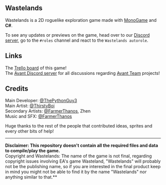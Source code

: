 ## Wastelands
Wastelands is a 2D roguelike exploration game made with [MonoGame](https://github.com/MonoGame/MonoGame) and **C#**.

To see any updates or previews on the game, head over to our [Discord server](https://discord.gg/ZUajZkKR), go to the `#roles` channel and react to the `Wastelands autorole`.

## Links
The [Trello board](https://trello.com/b/1h2QwbbW/wastelands) of this game!\
The [Avant Discord server](https://discord.gg/ZUajZkKR) for all discussions regarding [Avant Team](https://github.com/AvantTeam) projects!
## Credits
Main Developer: [@ThePythonGuy3](https://github.com/ThePythonGuy3)\
Main Artist: [@ThirstyBoi](https://github.com/ThirstyBoi)\
Secondary Artists: [@FarmerThanos](https://github.com/FarmerThanos), Zhen\
Music and SFX: [@FarmerThanos](https://github.com/FarmerThanos)

Huge thanks to the rest of the people that contributed ideas, sprites and every other bits of help!

---
**Disclaimer: This repository doesn't contain all the required files and data to compile/play the game.**\
Copyright and Wastelands: The name of the game is not final, regarding copyright issues involving EA's game Wasteland, "Wastelands" will probably not be the publishing name, so if you are interested in the final product keep in mind you might not be able to find it by the name "Wastelands" nor anything similar to that.**